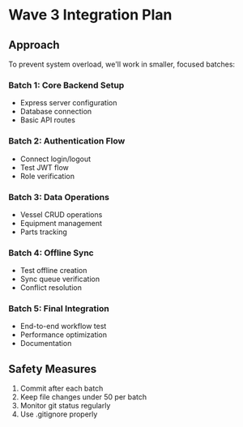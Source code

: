# Wave 3 Integration Plan

## Approach
To prevent system overload, we'll work in smaller, focused batches:

### Batch 1: Core Backend Setup
- Express server configuration
- Database connection
- Basic API routes

### Batch 2: Authentication Flow
- Connect login/logout
- Test JWT flow
- Role verification

### Batch 3: Data Operations
- Vessel CRUD operations
- Equipment management
- Parts tracking

### Batch 4: Offline Sync
- Test offline creation
- Sync queue verification
- Conflict resolution

### Batch 5: Final Integration
- End-to-end workflow test
- Performance optimization
- Documentation

## Safety Measures
1. Commit after each batch
2. Keep file changes under 50 per batch
3. Monitor git status regularly
4. Use .gitignore properly